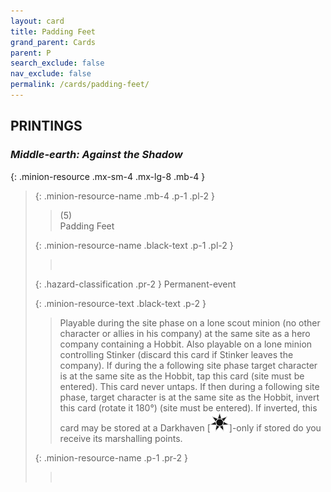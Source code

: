 ```yaml
---
layout: card
title: Padding Feet
grand_parent: Cards
parent: P
search_exclude: false
nav_exclude: false
permalink: /cards/padding-feet/
---
```


## PRINTINGS


### _Middle-earth: Against the Shadow_

{: .minion-resource .mx-sm-4 .mx-lg-8 .mb-4 }
> {: .minion-resource-name .mb-4 .p-1 .pl-2 }
> > <div class="hazard-mp">(5)</div>
> > <div class="card-name">Padding Feet</div>
>
> {: .minion-resource-name .black-text .p-1 .pl-2 }
> > &nbsp;
>
> {: .hazard-classification .pr-2 }
> Permanent-event
>
> {: .minion-resource-text .black-text .p-2 }
> > Playable during the site phase on a lone scout minion (no other character or allies in his company) at the same site as a hero company containing a Hobbit. Also playable on a lone minion controlling Stinker (discard this card if Stinker leaves the company). If during the a following site phase target character is at the same site as the Hobbit, tap this card (site must be entered). This card never untaps. If then during a following site phase, target character is at the same site as the Hobbit, invert this card (rotate it 180°) (site must be entered). If inverted, this card may be stored at a Darkhaven \[![](/assets/images/dark-haven.svg)]-only if stored do you receive its marshalling points. 
> 
> {: .minion-resource-name .p-1 .pr-2 }
> > <div class="card-shield"></div>
> > <div class="card-corruption-white">&nbsp;</div>
